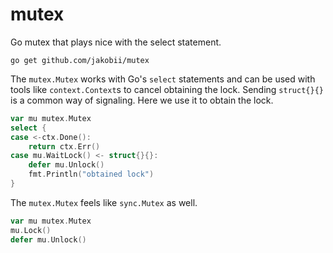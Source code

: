 # mutex

Go mutex that plays nice with the select statement.

```
go get github.com/jakobii/mutex
```

The `mutex.Mutex` works with Go's `select` statements and can be used with tools like `context.Context`s to cancel obtaining the lock. Sending `struct{}{}` is a common way of signaling. Here we use it to obtain the lock.

```go
var mu mutex.Mutex
select {
case <-ctx.Done():
	return ctx.Err()
case mu.WaitLock() <- struct{}{}:
	defer mu.Unlock()
	fmt.Println("obtained lock")
}
```

The `mutex.Mutex` feels like `sync.Mutex` as well.

```go
var mu mutex.Mutex
mu.Lock()
defer mu.Unlock()
```